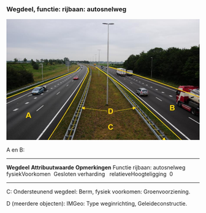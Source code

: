 <div>

### Wegdeel, functie: rijbaan: autosnelweg

![](media/image5.jpg)

A en B:

  ------------------------ ---------------------- -----------------
  **Wegdeel**              **Attribuutwaarde**    **Opmerkingen**
  Functie                  rijbaan: autosnelweg    
  fysiekVoorkomen           Gesloten verharding    
  relatieveHoogteligging    0                      
  ------------------------ ---------------------- -----------------

C: Ondersteunend wegdeel: Berm, fysiek voorkomen: Groenvoorziening.

D (meerdere objecten): IMGeo: Type weginrichting, Geleideconstructie.

</div>
